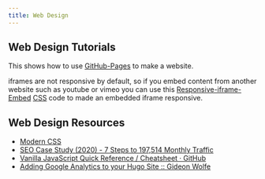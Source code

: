 ```yaml
---
title: Web Design
---
```


## Web Design Tutorials

This shows how to use [GitHub-Pages](github-pages.md) to make a website.

iframes are not responsive by default, so if you embed content from another website such as youtube or vimeo you can use this [Responsive-iframe-Embed](responsive-iframe-embed.md) [CSS](css.md) code to made an embedded iframe responsive.

## Web Design Resources

- [Modern CSS](https://moderncss.dev/)
- [SEO Case Study (2020) - 7 Steps to 197,514 Monthly Traffic](https://apollodigital.io/blog/seo-case-study)
- [Vanilla JavaScript Quick Reference / Cheatsheet · GitHub](https://gist.github.com/thegitfather/9c9f1a927cd57df14a59c268f118ce86)
- [Adding Google Analytics to your Hugo Site :: Gideon Wolfe](https://gideonwolfe.com/posts/sysadmin/hugo/hugogoogleanalytics/)
